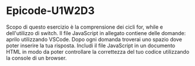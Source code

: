 # Epicode-U1W2D3

Scopo di questo esercizio è la comprensione dei cicli for, while e dell'utilizzo di switch.
Il file JavaScript in allegato contiene delle domande: aprilo utilizzando VSCode.
Dopo ogni domanda troverai uno spazio dove poter inserire la tua risposta.
Includi il file JavaScript in un documento HTML in modo da poter controllare la correttezza del tuo codice utilizzando la console di un browser.
